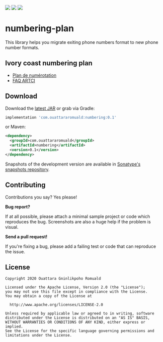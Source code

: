[![](https://img.shields.io/badge/code--style-square-green.svg)](https://github.com/square/java-code-styles)
[![](https://img.shields.io/maven-central/v/com.ouattararomuald/numbering.svg)](https://search.maven.org/search?q=g:com.ouattararomuald%20a:numbering)
[![](https://img.shields.io/nexus/s/https/oss.sonatype.org/com.ouattararomuald/numbering.svg)](https://oss.sonatype.org/content/repositories/snapshots/)

# numbering-plan

This library helps you migrate exiting phone numbers format to new phone number formats.

## Ivory coast numbering plan

- [Plan de numérotation](https://apanews.net/news/cote-divoire-les-numeros-de-telephone-passent-de-8-a-10-chiffres-a-partir-du-31-janvier-2021)
- [FAQ ARTCI](https://www.artci.ci/index.php/foire-aux-questions/367-foire-aux-questions-sur-la-portabilite-des-numeros-mobiles.html)

## Download

Download the [latest JAR](https://search.maven.org/search?q=g:com.ouattararomuald%20AND%20a:numbering) or grab via Gradle:

```groovy
implementation 'com.ouattararomuald:numbering:0.1'
```

or Maven:

```xml
<dependency>
  <groupId>com.ouattararomuald</groupId>
  <artifactId>numbering</artifactId>
  <version>0.1</version>
</dependency>
```

Snapshots of the development version are available in [Sonatype's snapshots repository](https://oss.sonatype.org/content/repositories/snapshots/).

## Contributing

Contributions you say? Yes please!

**Bug report?**

If at all possible, please attach a minimal sample project or code which reproduces the bug.
Screenshots are also a huge help if the problem is visual.

**Send a pull request!**

If you're fixing a bug, please add a failing test or code that can reproduce the issue.

## License

```
Copyright 2020 Ouattara Gninlikpoho Romuald

Licensed under the Apache License, Version 2.0 (the "License");
you may not use this file except in compliance with the License.
You may obtain a copy of the License at

  http://www.apache.org/licenses/LICENSE-2.0

Unless required by applicable law or agreed to in writing, software
distributed under the License is distributed on an "AS IS" BASIS,
WITHOUT WARRANTIES OR CONDITIONS OF ANY KIND, either express or implied.
See the License for the specific language governing permissions and
limitations under the License.
```